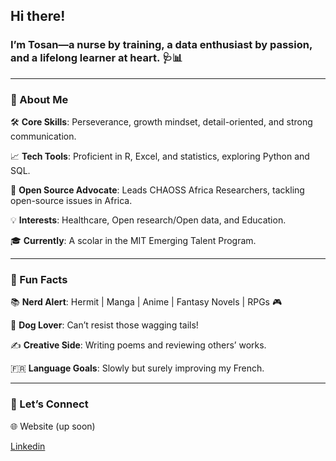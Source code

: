 <!--I am keeping the "!" for enthusiasm-->
## Hi there!  

<!--I needed more words than the markdown rule could permit-->
### I’m Tosan—a nurse by training, a data enthusiast by passion, and a lifelong learner at heart. 🩺📊

---

### 🌟 About Me

🛠️ **Core Skills**: Perseverance, growth mindset, detail-oriented, and strong communication.

📈 **Tech Tools**: Proficient in R, Excel, and statistics, exploring Python and SQL.

🤝 **Open Source Advocate**: Leads CHAOSS Africa Researchers, tackling
open-source issues in Africa.

💡 **Interests**: Healthcare, Open research/Open data, and Education.

🎓 **Currently**: A scolar in the MIT Emerging Talent Program.

---

### 🌟 Fun Facts

📚 **Nerd Alert**: Hermit | Manga | Anime | Fantasy Novels | RPGs 🎮

🐶 **Dog Lover**: Can’t resist those wagging tails!

✍️ **Creative Side**: Writing poems and reviewing others’ works.

🇫🇷 **Language Goals**: Slowly but surely improving my French.

---

### 🚀 Let’s Connect

🌐 Website (up soon)

[Linkedin](http://www.linkedin.com/in/tosan-okome-860105203)
